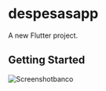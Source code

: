 # despesasapp

A new Flutter project.

## Getting Started

![Screenshotbanco](https://github.com/FilipeG12/Banco-UI/assets/115597412/d2024e7f-6c52-4200-a79b-22a7478aed9a)
